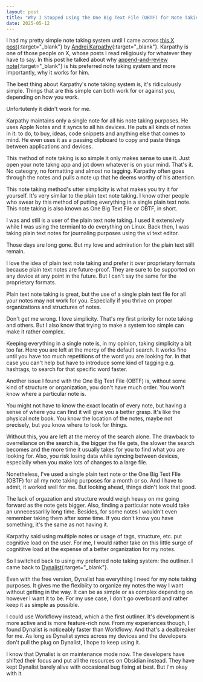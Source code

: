 ```yaml
---
layout: post
title: "Why I Stopped Using the One Big Text File (OBTF) for Note Taking"
date: 2025-05-12
---
```


I had my pretty simple note taking system until I came across [this X post](https://x.com/karpathy/status/1902503836067229803){:target="_blank"} by [Andrej Karpathy](https://x.com/karpathy){:target="_blank"}. Karpathy is one of those people on X, whose posts I read religiously for whatever they have to say. In this post he talked about why [append-and-review note](https://karpathy.bearblog.dev/the-append-and-review-note/){:target="_blank"} is his preferred note taking system and more importantly, why it works for him. 

The best thing about Karpathy's note taking system is, it's ridiculously simple. Things that are this simple can both work for or against you, depending on how you work. 

Unfortutenly it didn't work for me.

Karpathy maintains only a single note for all his note taking purposes. He uses Apple Notes and it syncs to all his devices. He puts all kinds of notes in it: to do, to buy, ideas, code snippets and anything else that comes to mind. He even uses it as a passing clipboard to copy and paste things between applications and devices.

This method of note taking is so simple it only makes sense to use it. Just open your note takng app and jot down whatever is on your mind. That's it. No cateogry, no formatting and almost no tagging. Karpathy often goes through the notes and pulls a note up that he deems worthy of his attention.

This note taking method's utter simplicity is what makes you try it for yourself. It's very similar to the plain text note taking. I know other people who swear by this method of putting everything in a single plain text note. This note taking is also known as One Big Text File or OBTF, in short.

I was and still is a user of the plain text note taking. I used it extensively while I was using the termianl to do everything on Linux. Back then, I was taking plain text notes for journaling purposes using the vi text editor.

Those days are long gone. But my love and admiration for the plain text still remain. 

I love the idea of plain text note taking and prefer it over proprietary formats because plain text notes are future-proof. They are sure to be supported on any device at any point in the future. But I can't say the same for the proprietary formats.

Plain text note taking is great, but the use of a single plain text file for all your notes may not work for you. Especially if you thrive on proper organizations and structures of notes.

Don't get me wrong. I love simplicity. That's my first priority for note taking and others. But I also know that trying to make a system too simple can make it rather complex. 

Keeping everything in a single note is, in my opinion, taking simplicity a bit too far. Here you are left at the mercy of the default search. It works fine until you have too much repetitions of the word you are looking for. In that case you can't help but have to introduce some kind of tagging e.g. hashtags, to search for that specific word faster.

Another issue I found with the One Big Text File (OBTF) is, without some kind of structure or organization, you don't have much order. You won't know where a particular note is. 

You might not have to know the exact locatin of every note, but having a sense of where you can find it will give you a better grasp. It's like the physical note book. You know the location of the notes, maybe not precisely, but you know where to look for things. 

Without this, you are left at the mercy of the search alone. The drawback to overreliance on the search is, the bigger the file gets, the slower the search becomes and the more time it usually takes for you to find what you are looking for. Also, you risk losing data while syncing between devices, especially when you make lots of changes to a large file.

Nonetheless, I've used a single plain text note or the One Big Text FIle (OBTF) for all my note taking purposes for a month or so. And I have to admit, it worked well for me. But looking ahead, things didn't look that good. 

The lack of orgazation and structure would weigh heavy on me going forward as the note gets bigger. Also, finding a particular note would take an unnecessariliy long time. Besides, for some notes I wouldn't even remember taking them after some time. If you don't know you have something, it's the same as not having it.

Karpathy said using multiple notes or usage of tags, structure, etc. put cognitive load on the user. For me, I would rather take on this little surge of cognititve load at the expense of a better organization for my notes. 

So I switched back to using my preferred note taking system: the outliner. I came back to [Dynalist](https://dynalist.io/){:target="_blank"}.

Even with the free version, Dynalist has everything I need for my note taking purposes. It gives me the flexibiity to organize my notes the way I want without getting in the way. It can be as simple or as complex depending on however I want it to be. For my use case, I don't go overboard and rather keep it as simple as possible.

I could use Workflowy instead, which a the first outliner. It's development is more active and is more feature-rich now. From my experiences though, I found Dynalist is noticeably faster than Workflowy. And that's a dealbreaker for me. As long as Dynalist syncs across my devices and the developers don't pull the plug on Dynalist, I hope to keep using it.

I know that Dynalist is on maintenance mode now. The developers have shifted their focus and put all the resources on Obsidian instead. They have kept Dynalist barely alive with occasional bug fixing at best. But I'm okay with it. 